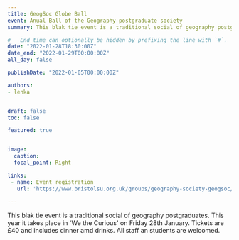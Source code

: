 ```yaml
---
title: GeogSoc Globe Ball
event: Anual Ball of the Geography postgraduate society
summary: This blak tie event is a traditional social of geography postgraduates. This year it takes place in 'We the Curious' on Friday 28th January. Tickets are £40 and includes dinner amd drinks. All staff an students are welcomed.

#   End time can optionally be hidden by prefixing the line with `#`.
date: "2022-01-28T18:30:00Z"
date_end: "2022-01-29T00:00:00Z"
all_day: false

publishDate: "2022-01-05T00:00:00Z"

authors:
- lenka


draft: false
toc: false

featured: true


image:
  caption: 
  focal_point: Right

links:
 - name: Event registration
   url: 'https://www.bristolsu.org.uk/groups/geography-society-geogsoc/events/globe-ball-1f81/buy_ticket'
 
---
```


This blak tie event is a traditional social of geography postgraduates. This year it takes place in 'We the Curious' on Friday 28th January. Tickets are £40 and includes dinner amd drinks. All staff an students are welcomed.
